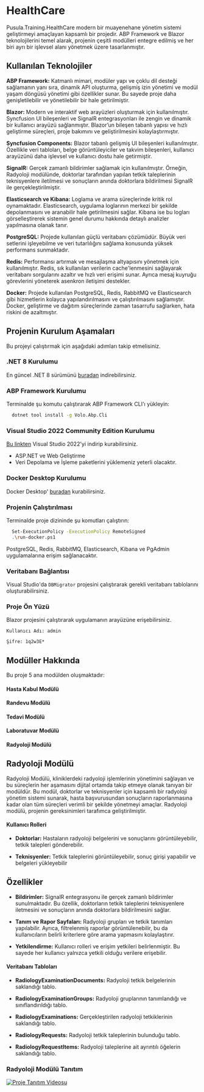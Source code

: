 
# HealthCare

Pusula.Training.HealthCare modern bir muayenehane yönetim sistemi geliştirmeyi amaçlayan kapsamlı bir projedir. ABP Framework ve Blazor teknolojilerini temel alarak, projenin çeşitli modülleri entegre edilmiş ve her biri ayrı bir işlevsel alanı yönetmek üzere tasarlanmıştır. 



## Kullanılan Teknolojiler

**ABP Framework:**  Katmanlı mimari, modüler yapı ve çoklu dil desteği sağlamanın yanı sıra, dinamik API oluşturma, gelişmiş izin yönetimi ve modül yaşam döngüsü yönetimi gibi özellikler sunar. Bu sayede proje daha genişletilebilir ve yönetilebilir bir hale getirilmiştir.

**Blazor:** Modern ve interaktif web arayüzleri oluşturmak için kullanılmıştır. Syncfusion UI bileşenleri ve SignalR entegrasyonları ile zengin ve dinamik bir kullanıcı arayüzü sağlanmıştır. Blazor’un bileşen tabanlı yapısı ve hızlı geliştirme süreçleri, proje bakımını ve geliştirilmesini kolaylaştırmıştır.

**Syncfusion Components:** Blazor tabanlı gelişmiş UI bileşenleri kullanılmıştır. Özellikle veri tabloları, belge görüntüleyiciler ve takvim bileşenleri, kullanıcı arayüzünü daha işlevsel ve kullanıcı dostu hale getirmiştir.

**SignalR:** Gerçek zamanlı bildirimler sağlamak için kullanılmıştır. Örneğin, Radyoloji modülünde, doktorlar tarafından yapılan tetkik taleplerinin teknisyenlere iletilmesi ve sonuçların anında doktorlara bildirilmesi SignalR ile gerçekleştirilmiştir.

**Elasticsearch ve Kibana:** Loglama ve arama süreçlerinde kritik rol oynamaktadır. Elasticsearch, uygulama loglarının merkezi bir şekilde depolanmasını ve aranabilir hale getirilmesini sağlar. Kibana ise bu logları görselleştirerek sistemin genel durumu hakkında detaylı analizler yapılmasına olanak tanır.

**PostgreSQL:**  Projede kullanılan güçlü veritabanı çözümüdür. Büyük veri setlerini işleyebilme ve veri tutarlılığını sağlama konusunda yüksek performans sunmaktadır.

**Redis:** Performansı artırmak ve mesajlaşma altyapısını yönetmek için kullanılmıştır. Redis, sık kullanılan verilerin cache'lenmesini sağlayarak veritabanı sorgularını azaltır ve hızlı veri erişimi sunar. Ayrıca mesaj kuyruğu görevlerini yöneterek asenkron iletişimi destekler.

**Docker:** Projede kullanılan PostgreSQL, Redis, RabbitMQ ve Elasticsearch gibi hizmetlerin kolayca yapılandırılmasını ve çalıştırılmasını sağlamıştır. Docker, geliştirme ve dağıtım süreçlerinde zaman tasarrufu sağlarken, hata riskini de azaltmıştır.



  
## Projenin Kurulum Aşamaları 

Bu projeyi çalıştırmak için aşağıdaki adımları takip etmelisiniz.
  
### .NET 8 Kurulumu
En güncel .NET 8 sürümünü [buradan](https://dotnet.microsoft.com/en-us/download/dotnet/8.0) indirebilirsiniz.

### ABP Framework Kurulumu
Terminalde şu komutu çalıştırarak ABP Framework CLI'ı yükleyin:

```bash
  dotnet tool install -g Volo.Abp.Cli
```

### Visual Studio 2022 Community Edition Kurulumu
[Bu linkten](https://visualstudio.microsoft.com/tr/downloads/) Visual Studio 2022'yi indirip kurabilirsiniz.
- ASP.NET ve Web Geliştirme
- Veri Depolama ve İşleme paketlerini yüklemeniz yeterli olacaktır.

### Docker Desktop Kurulumu
Docker Desktop' [buradan](https://www.docker.com/products/docker-desktop/) kurabilirsiniz.

### Projenin Çalıştırılması
Terminalde proje dizininde şu komutları çalıştırın:

```bash
  Set-ExecutionPolicy -ExecutionPolicy RemoteSigned
  .\run-docker.ps1
```

PostgreSQL, Redis, RabbitMQ, Elasticsearch, Kibana ve PgAdmin uygulamalarına erişim sağlanacaktır.

### Veritabanı Bağlantısı
Visual Studio'da `DBMigrator` projesini çalıştırarak gerekli veritabanı tablolarını oluşturabilirsiniz.

### Proje Ön Yüzü
Blazor projesini çalıştırarak uygulamanın arayüzüne erişebilirsiniz.

`Kullanıcı Adı: admin`

`Şifre: 1q2w3E*`
## Modüller Hakkında

Bu proje 5 ana modülden oluşmaktadır:

#### Hasta Kabul Modülü
#### Randevu Modülü
#### Tedavi Modülü
#### Laboratuvar Modülü
#### Radyoloji Modülü

## Radyoloji Modülü
Radyoloji Modülü, kliniklerdeki radyoloji işlemlerinin yönetimini sağlayan ve bu süreçlerin her aşamasını dijital ortamda takip etmeye olanak tanıyan bir modüldür. Bu modül, doktorlar ve teknisyenler için kapsamlı bir radyoloji yönetim sistemi sunarak, hasta başvurusundan sonuçların raporlanmasına kadar olan tüm süreçleri verimli bir şekilde yönetmeyi amaçlar. Radyoloji modülü, projenin gereksinimleri tarafımca geliştirilmiştir.

#### Kullanıcı Rolleri

- **Doktorlar:** Hastaların radyoloji belgelerini ve sonuçlarını görüntüleyebilir, tetkik talepleri gönderebilir.

- **Teknisyenler:** Tetkik taleplerini görüntüleyebilir, sonuç girişi yapabilir ve belgeleri yükleyebilir

## Özellikler

- **Bildirimler:** SignalR entegrasyonu ile gerçek zamanlı bildirimler sunulmaktadır. Bu özellik, doktorların tetkik taleplerini teknisyenlere iletmesini ve sonuçların anında doktorlara bildirilmesini sağlar.

- **Tanım ve Rapor Sayfaları:** Radyoloji grupları ve tetkik tanımları yapılabilir. Ayrıca, filtrelenmiş raporlar görüntülenebilir, bu da kullanıcıların belirli kriterlere göre arama yapmasını kolaylaştırır.

- **Yetkilendirme:** Kullanıcı rolleri ve erişim yetkileri belirlenmiştir. Bu sayede her kullanıcı yalnızca yetkili olduğu verilere erişebilir.

#### Veritabanı Tabloları

- **RadiologyExaminationDocuments:** Radyoloji tetkik belgelerinin saklandığı tablo.

- **RadiologyExaminationGroups:** Radyoloji gruplarının tanımlandığı ve sınıflandırıldığı tablo.

- **RadiologyExaminations:** Gerçekleştirilen radyoloji tetkiklerinin saklandığı tablo.

- **RadiologyRequests:** Radyoloji tetkik taleplerinin bulunduğu tablo.

- **RadiologyRequestItems:** Radyoloji taleplerine ait ayrıntılı öğelerin saklandığı tablo.



### Radyoloji Modülü Tanıtım

[![Proje Tanıtım Videosu](https://img.youtube.com/vi/H4mgeoCimig/0.jpg)](https://youtu.be/H4mgeoCimig)

